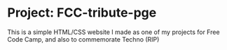 # Project: FCC-tribute-pge
This is a simple HTML/CSS website I made as one of my projects for Free Code Camp, and also to commemorate Techno (RIP)
